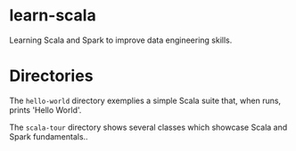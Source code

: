 # learn-scala
Learning Scala and Spark to improve data engineering skills.

# Directories
The `hello-world` directory exemplies a simple Scala suite that, when runs, prints 'Hello World'. 

The `scala-tour` directory shows several classes which showcase Scala and Spark fundamentals..